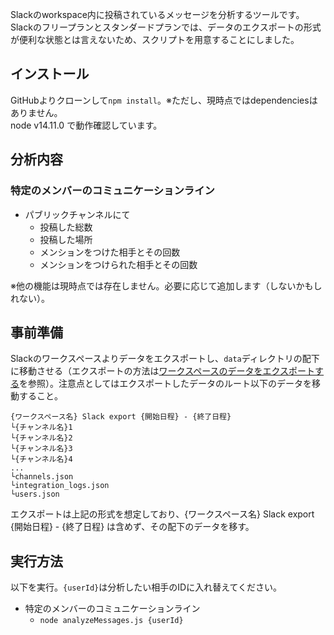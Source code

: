 Slackのworkspace内に投稿されているメッセージを分析するツールです。Slackのフリープランとスタンダードプランでは、データのエクスポートの形式が便利な状態とは言えないため、スクリプトを用意することにしました。

## インストール
GitHubよりクローンして`npm install`。※ただし、現時点ではdependenciesはありません。  
node v14.11.0 で動作確認しています。

## 分析内容
### 特定のメンバーのコミュニケーションライン
 - パブリックチャンネルにて
   - 投稿した総数
   - 投稿した場所
   - メンションをつけた相手とその回数
   - メンションをつけられた相手とその回数

※他の機能は現時点では存在しません。必要に応じて追加します（しないかもしれない）。

## 事前準備
Slackのワークスペースよりデータをエクスポートし、`data`ディレクトリの配下に移動させる（エクスポートの方法は[ワークスペースのデータをエクスポートする](https://slack.com/intl/ja-jp/help/articles/201658943-%E3%83%AF%E3%83%BC%E3%82%AF%E3%82%B9%E3%83%9A%E3%83%BC%E3%82%B9%E3%81%AE%E3%83%87%E3%83%BC%E3%82%BF%E3%82%92%E3%82%A8%E3%82%AF%E3%82%B9%E3%83%9D%E3%83%BC%E3%83%88%E3%81%99%E3%82%8B)を参照）。注意点としてはエクスポートしたデータのルート以下のデータを移動すること。

```
{ワークスペース名} Slack export {開始日程} - {終了日程}
└{チャンネル名}1
└{チャンネル名}2
└{チャンネル名}3
└{チャンネル名}4
...
└channels.json
└integration_logs.json
└users.json
```

エクスポートは上記の形式を想定しており、{ワークスペース名} Slack export {開始日程} - {終了日程} は含めず、その配下のデータを移す。


## 実行方法
以下を実行。`{userId}`は分析したい相手のIDに入れ替えてください。

- 特定のメンバーのコミュニケーションライン
  - `node analyzeMessages.js {userId}`
